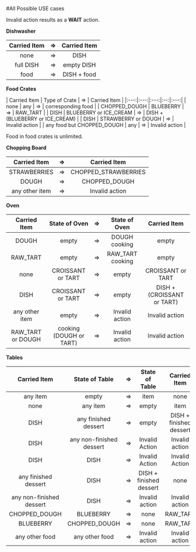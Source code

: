 #All Possible USE cases

Invalid action results as a **WAIT** action.

**Dishwasher**

| Carried Item | => | Carried Item |
|:---:|:---:|:---:|
| none | => | DISH |
| full DISH | => | empty DISH |
| food | => | DISH + food |

**Food Crates**

| Carried Item | Type of Crate | => | Carried Item |
|:---:|:---:|:---:|:--:|:---:|
| none | any |  => | corresponding food |
| CHOPPED_DOUGH | BLUEBERRY | => | RAW_TART |
| DISH | BLUEBERRY or ICE_CREAM | => | DISH + (BLUEBERRY or ICE_CREAM) |
| DISH | STRAWBERRY or DOUGH | => | Invalid action |
| any food but CHOPPED_DOUGH | any | => | Invalid action |


Food in food crates is unlimited.

**Chopping Board**

| Carried Item | => | Carried Item |
|:---:|:---:|:---:|
| STRAWBERRIES | => | CHOPPED_STRAWBERRIES |
| DOUGH | => | CHOPPED_DOUGH |
| any other item | => | Invalid action |

**Oven**

| Carried Item | State of Oven | => | State of Oven | Carried Item |
|:---:|:---:|:---:|:--:|:---:|
| DOUGH | empty |  => | DOUGH cooking | empty |
| RAW_TART | empty | => | RAW_TART cooking | empty |
| none | CROISSANT or TART | => | empty | CROISSANT or TART |
| DISH | CROISSANT or TART | => | empty | DISH + (CROISSANT or TART) |
| any other item | empty | => | Invalid action | Invalid action |
| RAW_TART or DOUGH | cooking (DOUGH or TART) | => | Invalid action | Invalid action |


**Tables**

| Carried Item | State of Table | => | State of Table | Carried Item |
|:---:|:---:|:---:|:--:|:---:|
| any item | empty |  => | item | none |
| none | any item | => | empty | item |
| DISH | any finished dessert | => | empty | DISH + finished dessert |
| DISH | any non-finished dessert | => | Invalid Action | Invalid action |
| DISH | DISH | => | Invalid Action | Invalid Action |
| any finished dessert | DISH | => | DISH + finished dessert | none |
| any non-finished dessert | DISH | => | Invalid action | Invalid action |
| CHOPPED_DOUGH | BLUEBERRY | => | none | RAW_TART |
| BLUEBERRY | CHOPPED_DOUGH | => | none | RAW_TART |
| any other food | any other food | => | Invalid action | Invalid action |


